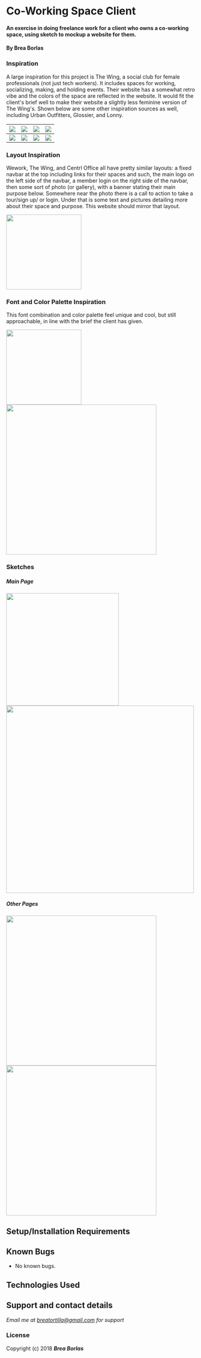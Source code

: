 # Co-Working Space Client

#### An exercise in doing freelance work for a client who owns a co-working space, using sketch to mockup a website for them.

#### By **Brea Borlas**

### Inspiration
A large inspiration for this project is The Wing, a social club for female professionals (not just tech workers). It includes spaces for working, socializing, making, and holding events. Their website has a somewhat retro vibe and the colors of the space are reflected in the website. It would fit the client's brief well to make their website a slightly less feminine version of The Wing's. Shown below are some other inspiration sources as well, including Urban Outfitters, Glossier, and Lonny.

| <img src="https://raw.githubusercontent.com/breatortilla/co-work-client-website/master/Inspiration/Screen%20Shot%202018-06-01%20at%208.23.55%20AM.png"> | <img src="https://raw.githubusercontent.com/breatortilla/co-work-client-website/master/Inspiration/Screen%20Shot%202018-06-01%20at%208.24.31%20AM.png"> | <img src="https://raw.githubusercontent.com/breatortilla/co-work-client-website/master/Inspiration/Screen%20Shot%202018-06-01%20at%208.29.26%20AM.png"> | <img src="https://raw.githubusercontent.com/breatortilla/co-work-client-website/master/Inspiration/Screen%20Shot%202018-06-01%20at%208.29.53%20AM.png"> |
| :-------------  | :------------- | :------------- | :------------- |
| <img src="https://raw.githubusercontent.com/breatortilla/co-work-client-website/master/Inspiration/Screen%20Shot%202018-06-01%20at%208.30.23%20AM.png"> | <img src="https://raw.githubusercontent.com/breatortilla/co-work-client-website/master/Inspiration/Screen%20Shot%202018-06-01%20at%208.31.14%20AM.png"> | <img src="https://raw.githubusercontent.com/breatortilla/co-work-client-website/master/Inspiration/Screen%20Shot%202018-06-01%20at%208.31.47%20AM.png"> | <img src="https://raw.githubusercontent.com/breatortilla/co-work-client-website/master/Inspiration/Screen%20Shot%202018-06-01%20at%208.32.37%20AM.png"> |

### Layout Inspiration

Wework, The Wing, and Centrl Office all have pretty similar layouts: a fixed navbar at the top including links for their spaces and such, the main logo on the left side of the navbar, a member login on the right side of the navbar, then some sort of photo (or gallery), with a banner stating their main purpose below. Somewhere near the photo there is a call to action to take a tour/sign up/ or login. Under that is some text and pictures detailing more about their space and purpose. This website should mirror that layout.

<img src="https://raw.githubusercontent.com/breatortilla/co-work-client-website/master/Inspiration/Screen%20Shot%202018-06-01%20at%208.54.05%20PM.png" width="200">

### Font and Color Palette Inspiration

This font combination and color palette feel unique and cool, but still approachable, in line with the brief the client has given.

<p>
<img src="https://raw.githubusercontent.com/breatortilla/co-work-client-website/master/Inspiration/Screen%20Shot%202018-06-01%20at%201.46.05%20PM.png" width="200">
<img src="https://raw.githubusercontent.com/breatortilla/co-work-client-website/master/Inspiration/Screen%20Shot%202018-06-01%20at%208.40.47%20AM.png" width="400">
</p>

### Sketches

##### Main Page
<p>
<img src="https://raw.githubusercontent.com/breatortilla/co-work-client-website/master/Sketches/desktop.jpeg" width="300">
<img src="https://raw.githubusercontent.com/breatortilla/co-work-client-website/master/Sketches/mobile_and_tablet.jpeg" width="500">
<p>


##### Other Pages

<p>
<img src="https://raw.githubusercontent.com/breatortilla/co-work-client-website/master/Sketches/mobile_other_2.jpeg" width="400">
<img src="https://raw.githubusercontent.com/breatortilla/co-work-client-website/master/Sketches/mobile_other_1.jpeg" width="400">
<p>


## Setup/Installation Requirements


## Known Bugs
* No known bugs.

## Technologies Used

## Support and contact details

_Email me at breatortilla@gmail.com for support_

### License

Copyright (c) 2018 **_Brea Borlas_**
